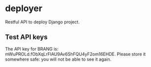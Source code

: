 # deployer
Restful API to deploy Django project.

## Test API keys
The API key for BRANG is: mWuPROLd.fObXqLrFlAU9Av6ShFQU4yF2om16EHDE. Please store it somewhere safe: you will not be able to see it again.